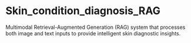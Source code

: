 # Skin_condition_diagnosis_RAG
Multimodal Retrieval-Augmented Generation (RAG) system that processes both image and text inputs to provide intelligent skin diagnostic insights.
